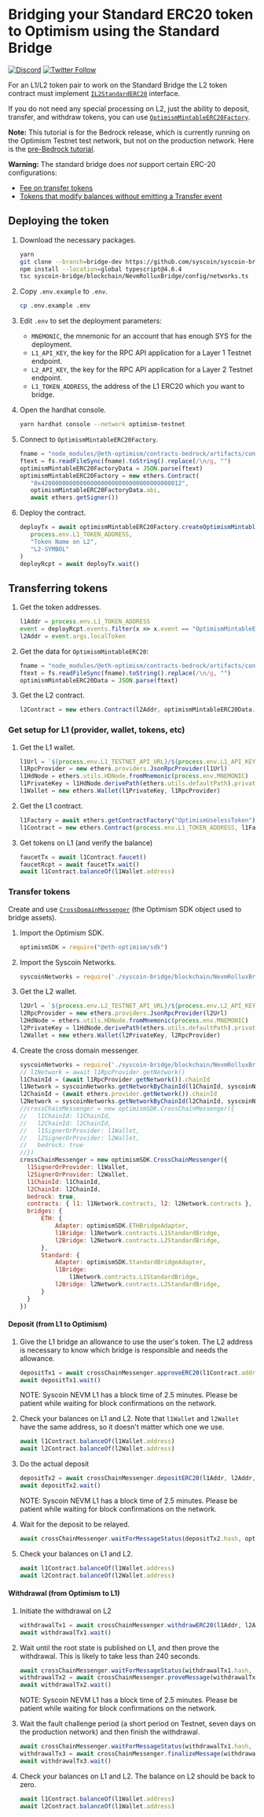 # Bridging your Standard ERC20 token to Optimism using the Standard Bridge

[![Discord](https://img.shields.io/discord/667044843901681675.svg?color=768AD4&label=discord&logo=https%3A%2F%2Fdiscordapp.com%2Fassets%2F8c9701b98ad4372b58f13fd9f65f966e.svg)](https://discord-gateway.optimism.io)
[![Twitter Follow](https://img.shields.io/twitter/follow/optimismFND.svg?label=optimismFND&style=social)](https://twitter.com/optimismFND)


For an L1/L2 token pair to work on the Standard Bridge the L2 token contract must implement
[`IL2StandardERC20`](https://github.com/ethereum-optimism/optimism/blob/develop/packages/contracts/contracts/standards/IL2StandardERC20.sol) interface. 

If you do not need any special processing on L2, just the ability to deposit, transfer, and withdraw tokens, you can use [`OptimismMintableERC20Factory`](https://github.com/ethereum-optimism/optimism/blob/develop/packages/contracts-bedrock/contracts/universal/OptimismMintableERC20Factory.sol).


**Note:** This tutorial is for the Bedrock release, which is currently running on the Optimism Testnet test network, but not on the production network. Here is the [pre-Bedrock tutorial](https://github.com/ethereum-optimism/optimism-tutorial/tree/01e4f94fa2671cfed0c6c82257345f77b3b858ef/standard-bridge-standard-token).

**Warning:** The standard bridge does *not* support certain ERC-20 configurations:

- [Fee on transfer tokens](https://github.com/d-xo/weird-erc20#fee-on-transfer)
- [Tokens that modify balances without emitting a Transfer event](https://github.com/d-xo/weird-erc20#balance-modifications-outside-of-transfers-rebasingairdrops)


## Deploying the token

1. Download the necessary packages.

   ```sh
   yarn
   git clone --branch=bridge-dev https://github.com/syscoin/syscoin-bridge
   npm install --location=global typescript@4.6.4
   tsc syscoin-bridge/blockchain/NevmRolluxBridge/config/networks.ts
   ```

1. Copy `.env.example` to `.env`.

   ```sh
   cp .env.example .env
   ```

1. Edit `.env` to set the deployment parameters:

   - `MNEMONIC`, the mnemonic for an account that has enough SYS for the deployment.
   - `L1_API_KEY`, the key for the RPC API application for a Layer 1 Testnet endpoint.
   - `L2_API_KEY`, the key for the RPC API application for a Layer 2 Testnet endpoint.
   - `L1_TOKEN_ADDRESS`, the address of the L1 ERC20 which you want to bridge.

1. Open the hardhat console.

   ```sh
   yarn hardhat console --network optimism-testnet
   ```

1. Connect to `OptimismMintableERC20Factory`. 

   ```js
   fname = "node_modules/@eth-optimism/contracts-bedrock/artifacts/contracts/universal/OptimismMintableERC20Factory.sol/OptimismMintableERC20Factory.json"
   ftext = fs.readFileSync(fname).toString().replace(/\n/g, "")
   optimismMintableERC20FactoryData = JSON.parse(ftext)
   optimismMintableERC20Factory = new ethers.Contract(
      "0x4200000000000000000000000000000000000012", 
      optimismMintableERC20FactoryData.abi, 
      await ethers.getSigner())
   ```


1. Deploy the contract.

   ```js
   deployTx = await optimismMintableERC20Factory.createOptimismMintableERC20(
      process.env.L1_TOKEN_ADDRESS,
      "Token Name on L2",
      "L2-SYMBOL"
   )
   deployRcpt = await deployTx.wait()
   ```

## Transferring tokens 

1. Get the token addresses.

   ```js
   l1Addr = process.env.L1_TOKEN_ADDRESS
   event = deployRcpt.events.filter(x => x.event == "OptimismMintableERC20Created")[0]
   l2Addr = event.args.localToken
   ```

1. Get the data for `OptimismMintableERC20`:

   ```js
   fname = "node_modules/@eth-optimism/contracts-bedrock/artifacts/contracts/universal/OptimismMintableERC20.sol/OptimismMintableERC20.json"
   ftext = fs.readFileSync(fname).toString().replace(/\n/g, "")
   optimismMintableERC20Data = JSON.parse(ftext)
   ```

1. Get the L2 contract.

   ```js
   l2Contract = new ethers.Contract(l2Addr, optimismMintableERC20Data.abi, await ethers.getSigner())   
   ```

### Get setup for L1 (provider, wallet, tokens, etc)

1. Get the L1 wallet.

   ```js
   l1Url = `${process.env.L1_TESTNET_API_URL}/${process.env.L1_API_KEY}`
   l1RpcProvider = new ethers.providers.JsonRpcProvider(l1Url)
   l1HdNode = ethers.utils.HDNode.fromMnemonic(process.env.MNEMONIC)
   l1PrivateKey = l1HdNode.derivePath(ethers.utils.defaultPath).privateKey
   l1Wallet = new ethers.Wallet(l1PrivateKey, l1RpcProvider)
   ```

1. Get the L1 contract.

   ```js
   l1Factory = await ethers.getContractFactory("OptimismUselessToken")
   l1Contract = new ethers.Contract(process.env.L1_TOKEN_ADDRESS, l1Factory.interface, l1Wallet)
   ```

1. Get tokens on L1 (and verify the balance)

   ```js
   faucetTx = await l1Contract.faucet()
   faucetRcpt = await faucetTx.wait()
   await l1Contract.balanceOf(l1Wallet.address)
   ```


### Transfer tokens

Create and use [`CrossDomainMessenger`](https://sdk.optimism.io/classes/crosschainmessenger) (the Optimism SDK object used to bridge assets).

1. Import the Optimism SDK.

   ```js
   optimismSDK = require("@eth-optimism/sdk")
   ```

1. Import the Syscoin Networks.

   ```js
   syscoinNetworks = require('./syscoin-bridge/blockchain/NevmRolluxBridge/config/networks.js')
   ```

1. Get the L2 wallet.

   ```js
   l2Url = `${process.env.L2_TESTNET_API_URL}/${process.env.L2_API_KEY}`
   l2RpcProvider = new ethers.providers.JsonRpcProvider(l2Url)
   l2HdNode = ethers.utils.HDNode.fromMnemonic(process.env.MNEMONIC)
   l2PrivateKey = l1HdNode.derivePath(ethers.utils.defaultPath).privateKey
   l2Wallet = new ethers.Wallet(l2PrivateKey, l2RpcProvider)
   ```

1. Create the cross domain messenger.

   ```js
   syscoinNetworks = require('./syscoin-bridge/blockchain/NevmRolluxBridge/config/networks.js')
   // l1Network = await l1RpcProvider.getNetwork()
   l1ChainId = (await l1RpcProvider.getNetwork()).chainId
   l1Network = syscoinNetworks.getNetworkByChainId(l1ChainId, syscoinNetworks.networks)
   l2ChainId = (await ethers.provider.getNetwork()).chainId
   l2Network = syscoinNetworks.getNetworkByChainId(l2ChainId, syscoinNetworks.networks)
   //crossChainMessenger = new optimismSDK.CrossChainMessenger({
   //   l1ChainId: l1ChainId,
   //   l2ChainId: l2ChainId,
   //   l1SignerOrProvider: l1Wallet,
   //   l2SignerOrProvider: l2Wallet,
   //   bedrock: true
   //})
   crossChainMessenger = new optimismSDK.CrossChainMessenger({
     l1SignerOrProvider: l1Wallet,
     l2SignerOrProvider: l2Wallet,
     l1ChainId: l1ChainId,
     l2ChainId: l2ChainId,
     bedrock: true,
     contracts: { l1: l1Network.contracts, l2: l2Network.contracts },
     bridges: {
         ETH: {
             Adapter: optimismSDK.ETHBridgeAdapter,
             l1Bridge: l1Network.contracts.L1StandardBridge,
             l2Bridge: l2Network.contracts.L2StandardBridge,
         },
         Standard: {
             Adapter: optimismSDK.StandardBridgeAdapter,
             l1Bridge:
                 l1Network.contracts.L1StandardBridge,
             l2Bridge: l2Network.contracts.L2StandardBridge,
         }
     }
   })
   ```

#### Deposit (from L1 to Optimism)

1. Give the L1 bridge an allowance to use the user's token.
   The L2 address is necessary to know which bridge is responsible and needs the allowance.

   ```js
   depositTx1 = await crossChainMessenger.approveERC20(l1Contract.address, l2Addr, 1e9)
   await depositTx1.wait()
   ```
   NOTE: Syscoin NEVM L1 has a block time of 2.5 minutes. Please be patient while waiting for block confirmations on the network.

1. Check your balances on L1 and L2.
   Note that `l1Wallet` and `l2Wallet` have the same address, so it doesn't matter which one we use.

   ```js
   await l1Contract.balanceOf(l1Wallet.address)
   await l2Contract.balanceOf(l2Wallet.address)
   ```   

1. Do the actual deposit

   ```js
   depositTx2 = await crossChainMessenger.depositERC20(l1Addr, l2Addr, 1e9)
   await depositTx2.wait()
   ```
   NOTE: Syscoin NEVM L1 has a block time of 2.5 minutes. Please be patient while waiting for block confirmations on the network.

1. Wait for the deposit to be relayed.

   ```js
   await crossChainMessenger.waitForMessageStatus(depositTx2.hash, optimismSDK.MessageStatus.RELAYED)
   ```

1. Check your balances on L1 and L2.

   ```js
   await l1Contract.balanceOf(l1Wallet.address) 
   await l2Contract.balanceOf(l2Wallet.address)
   ```

#### Withdrawal (from Optimism to L1)

1. Initiate the withdrawal on L2

   ```js
   withdrawalTx1 = await crossChainMessenger.withdrawERC20(l1Addr, l2Addr, 1e9)
   await withdrawalTx1.wait()
   ```

1. Wait until the root state is published on L1, and then prove the withdrawal.
   This is likely to take less than 240 seconds.

   ```js
   await crossChainMessenger.waitForMessageStatus(withdrawalTx1.hash, optimismSDK.MessageStatus.READY_TO_PROVE)
   withdrawalTx2 = await crossChainMessenger.proveMessage(withdrawalTx1.hash)
   await withdrawalTx2.wait()
   ```
   NOTE: Syscoin NEVM L1 has a block time of 2.5 minutes. Please be patient while waiting for block confirmations on the network.

1. Wait the fault challenge period (a short period on Testnet, seven days on the production network) and then finish the withdrawal.

   ```js
   await crossChainMessenger.waitForMessageStatus(withdrawalTx1.hash, optimismSDK.MessageStatus.READY_FOR_RELAY)
   withdrawalTx3 = await crossChainMessenger.finalizeMessage(withdrawalTx1.hash)
   await withdrawalTx3.wait()   
   ```


1. Check your balances on L1 and L2.
   The balance on L2 should be back to zero.

   ```js
   await l1Contract.balanceOf(l1Wallet.address) 
   await l2Contract.balanceOf(l1Wallet.address)
   ```
